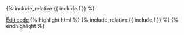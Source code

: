 
<div  class="pl-preview">
{% include_relative {{ include.f }}  %}
</div>
<p style="display:block">
<a href=¨{{ site.repository.url }}/blob/master/site/{{ include.f }}¨ target=¨_blank¨>Edit code</a>
{% highlight html %}
{% include_relative {{ include.f }}  %}
{% endhighlight %}
</p>




